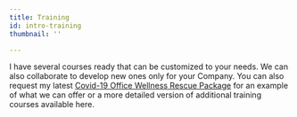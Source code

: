 ```yaml
---
title: Training
id: intro-training
thumbnail: ''

---
```

I have several courses ready that can be customized to your needs. We can also collaborate to develop new ones only for your Company. You can also request my latest [Covid-19 Office Wellness Rescue Package](https://cours.nancybilodeau.com/officewellnessrescue) for an example of what we can offer or a more detailed version of additional training courses available here. 